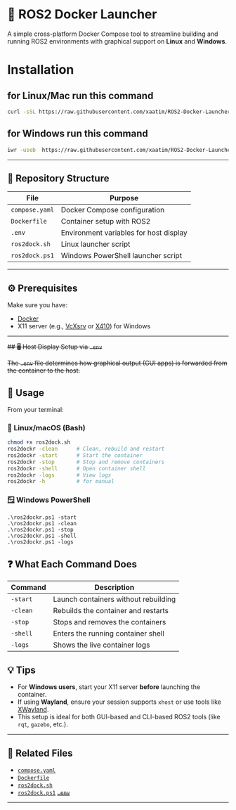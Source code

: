 # 🐳 ROS2 Docker Launcher

A simple cross-platform Docker Compose tool to streamline building and running ROS2 environments with graphical support on **Linux** and **Windows**.

# Installation
## for Linux/Mac run this command
``` bash
curl -sSL https://raw.githubusercontent.com/xaatim/ROS2-Docker-Launcher/refs/heads/main/install.sh | bash
```
## for Windows run this command
```bash
iwr -useb  https://raw.githubusercontent.com/xaatim/ROS2-Docker-Launcher/refs/heads/main/install.ps1 | iex

```

---

## 📁 Repository Structure

| File              | Purpose                                      |
|-------------------|----------------------------------------------|
| `compose.yaml`    | Docker Compose configuration                 |
| `Dockerfile`      | Container setup with ROS2                    |
| `.env`            | Environment variables for host display       |
| `ros2dock.sh`     | Linux launcher script                        |
| `ros2dock.ps1`    | Windows PowerShell launcher script           |

---

## ⚙️ Prerequisites

Make sure you have:

- [Docker](https://www.docker.com/)
- X11 server (e.g., [VcXsrv](https://sourceforge.net/projects/vcxsrv/) or [X410](https://x410.dev/)) for Windows

---

~~## 🖥️ Host Display Setup via `.env`~~

~~The `.env` file determines how graphical output (GUI apps) is forwarded from the container to the host.~~



## 🚀 Usage

From your terminal:

### 🐧 Linux/macOS (Bash)
```bash
chmod +x ros2dock.sh
ros2dockr -clean      # Clean, rebuild and restart
ros2dockr -start      # Start the container
ros2dockr -stop       # Stop and remove containers
ros2dockr -shell      # Open container shell
ros2dockr -logs       # View logs
ros2dockr -h          # for manual
```
### 🪟 Windows PowerShell
```
.\ros2dockr.ps1 -start
.\ros2dockr.ps1 -clean
.\ros2dockr.ps1 -stop
.\ros2dockr.ps1 -shell
.\ros2dockr.ps1 -logs

```

## ❓ What Each Command Does
| Command     | Description                              |
|-------------|------------------------------------------|
| `-start`    | Launch containers without rebuilding      |
| `-clean`    | Rebuilds the container and restarts       |
| `-stop`     | Stops and removes the containers          |
| `-shell`    | Enters the running container shell        |
| `-logs`     | Shows the live container logs             |

## 💡 Tips

- For **Windows users**, start your X11 server **before** launching the container.
- If using **Wayland**, ensure your session supports `xhost` or use tools like [XWayland](https://wiki.archlinux.org/title/XWayland).
- This setup is ideal for both GUI-based and CLI-based  ROS2 tools  (like `rqt`, `gazebo`, etc.).

---

## 📎 Related Files

- [`compose.yaml`](https://github.com/xaatim/ROS2-Docker-Launcher/compose.yaml)
- [`Dockerfile`](https://github.com/xaatim/ROS2-Docker-Launcher/Dockerfile)
- [`ros2dock.sh`](https://github.com/xaatim/ROS2-Docker-Launcher/ros2dock.sh)
- [`ros2dock.ps1`](https://github.com/xaatim/ROS2-Docker-Launcher/ros2dock.ps1)
~~[`.env`](https://github.com/Abdallemo/ros2Docker/blob/main/.env)~~

---


